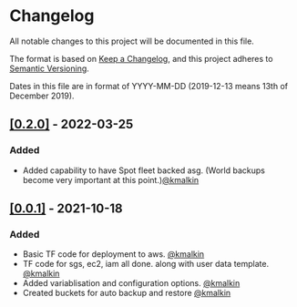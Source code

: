 # Changelog

All notable changes to this project will be documented in this file.

The format is based on [Keep a Changelog](https://keepachangelog.com/en/1.0.0/),
and this project adheres to [Semantic Versioning](https://semver.org/spec/v2).

Dates in this file are in format of YYYY-MM-DD (2019-12-13 means 13th of December 2019).

## [[0.2.0]](https://github.com/kmalkin/tf-aws-minecraft/releases/tag/0.0.2) - 2022-03-25
### Added
* Added capability to have Spot fleet backed asg. (World backups become very important at this point.)[@kmalkin](https://github.com/kmalkin)

## [[0.0.1]](https://github.com/kmalkin/tf-aws-minecraft/releases/tag/0.0.1) - 2021-10-18
### Added
* Basic TF code for deployment to aws. [@kmalkin](https://github.com/kmalkin)
* TF code for sgs, ec2, iam all done. along with user data template. [@kmalkin](https://github.com/kmalkin)
* Added variablisation and configuration options. [@kmalkin](https://github.com/kmalkin)
* Created buckets for auto backup and restore [@kmalkin](https://github.com/kmalkin)
